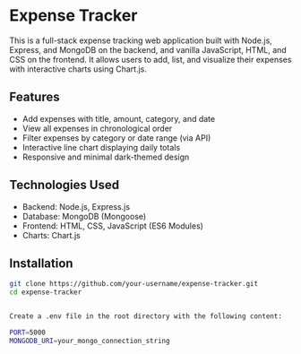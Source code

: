 # Expense Tracker

This is a full-stack expense tracking web application built with Node.js, Express, and MongoDB on the backend, and vanilla JavaScript, HTML, and CSS on the frontend. It allows users to add, list, and visualize their expenses with interactive charts using Chart.js.

## Features

- Add expenses with title, amount, category, and date
- View all expenses in chronological order
- Filter expenses by category or date range (via API)
- Interactive line chart displaying daily totals
- Responsive and minimal dark-themed design

## Technologies Used

- Backend: Node.js, Express.js
- Database: MongoDB (Mongoose)
- Frontend: HTML, CSS, JavaScript (ES6 Modules)
- Charts: Chart.js

## Installation


```bash
git clone https://github.com/your-username/expense-tracker.git
cd expense-tracker


Create a .env file in the root directory with the following content:

PORT=5000
MONGODB_URI=your_mongo_connection_string